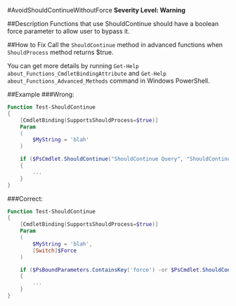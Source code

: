 #AvoidShouldContinueWithoutForce
**Severity Level: Warning**

##Description
Functions that use ShouldContinue should have a boolean force parameter to allow user to bypass it.

##How to Fix
Call the ```ShouldContinue``` method in advanced functions when ```ShouldProcess``` method returns $true. 

You can get more details by running ```Get-Help about_Functions_CmdletBindingAttribute``` and ```Get-Help about_Functions_Advanced_Methods``` command in Windows PowerShell.

##Example
###Wrong:
``` PowerShell 
Function Test-ShouldContinue
{
    [CmdletBinding(SupportsShouldProcess=$true)]
    Param
    (
        $MyString = 'blah'
    )

    if ($PsCmdlet.ShouldContinue("ShouldContinue Query", "ShouldContinue Caption")) 
	{
        ...
    }
}
```

###Correct:
``` PowerShell
Function Test-ShouldContinue
{
    [CmdletBinding(SupportsShouldProcess=$true)]
    Param
    (
        $MyString = 'blah',
        [Switch]$Force
    )

    if ($PsBoundParameters.ContainsKey('force') -or $PsCmdlet.ShouldContinue("ShouldContinue Query", "ShouldContinue Caption")) 
	{
        ...
    }
}
```
